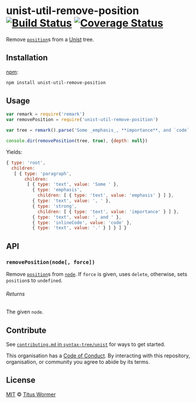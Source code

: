 # unist-util-remove-position [![Build Status][travis-badge]][travis] [![Coverage Status][codecov-badge]][codecov]

Remove [`position`][position]s from a [Unist][] tree.

## Installation

[npm][]:

```bash
npm install unist-util-remove-position
```

## Usage

```javascript
var remark = require('remark')
var removePosition = require('unist-util-remove-position')

var tree = remark().parse('Some _emphasis_, **importance**, and `code`.')

console.dir(removePosition(tree, true), {depth: null})
```

Yields:

```js
{ type: 'root',
  children:
   [ { type: 'paragraph',
       children:
        [ { type: 'text', value: 'Some ' },
          { type: 'emphasis',
            children: [ { type: 'text', value: 'emphasis' } ] },
          { type: 'text', value: ', ' },
          { type: 'strong',
            children: [ { type: 'text', value: 'importance' } ] },
          { type: 'text', value: ', and ' },
          { type: 'inlineCode', value: 'code' },
          { type: 'text', value: '.' } ] } ] }
```

## API

### `removePosition(node[, force])`

Remove [`position`][position]s from [`node`][node].  If `force` is given,
uses `delete`, otherwise, sets `position`s to `undefined`.

###### Returns

The given `node`.

## Contribute

See [`contributing.md` in `syntax-tree/unist`][contributing] for ways to get
started.

This organisation has a [Code of Conduct][coc].  By interacting with this
repository, organisation, or community you agree to abide by its terms.

## License

[MIT][license] © [Titus Wormer][author]

<!-- Definitions -->

[travis-badge]: https://img.shields.io/travis/syntax-tree/unist-util-remove-position.svg

[travis]: https://travis-ci.org/syntax-tree/unist-util-remove-position

[codecov-badge]: https://img.shields.io/codecov/c/github/syntax-tree/unist-util-remove-position.svg

[codecov]: https://codecov.io/github/syntax-tree/unist-util-remove-position

[npm]: https://docs.npmjs.com/cli/install

[license]: license

[author]: http://wooorm.com

[unist]: https://github.com/syntax-tree/unist

[position]: https://github.com/syntax-tree/unist#position

[node]: https://github.com/syntax-tree/unist#node

[contributing]: https://github.com/syntax-tree/unist/blob/master/contributing.md

[coc]: https://github.com/syntax-tree/unist/blob/master/code-of-conduct.md

